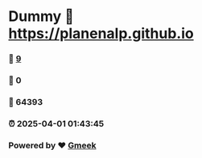 # Dummy :link: https://planenalp.github.io 
### :page_facing_up: [9](https://planenalp.github.io/tag.html) 
### :speech_balloon: 0 
### :hibiscus: 64393 
### :alarm_clock: 2025-04-01 01:43:45 
### Powered by :heart: [Gmeek](https://github.com/Meekdai/Gmeek)
